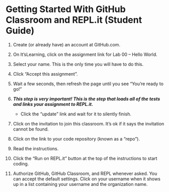 # Getting Started With GitHub Classroom and REPL.it (Student Guide) #


1. Create (or already have) an account at GitHub.com.

2. On It’sLearning, click on the assignment link for Lab 00 – Hello World.

3. Select your name.  This is the only time you will have to do this.

4. Click “Accept this assignment”.

5. Wait a few seconds, then refresh the page until you see “You’re ready to go!”

6. ***This step is very important! This is the step that loads all of the tests and links your assignment to REPL.it.***
    - Click the “update” link and wait for it to silently finish.
  
7. Click on the invitation to join this classroom.  It’s ok if it says the invitation cannot be found.

8. Click on the link to your code repository (known as a “repo”).

9. Read the instructions.

10. Click the “Run on REPL.it” button at the top of the instructions to start coding.

11. Authorize GitHub, GitHub Classroom, and REPL whenever asked.  You can accept the default settings.  Click on your username when it shows up in a list containing your username and the organization name.
